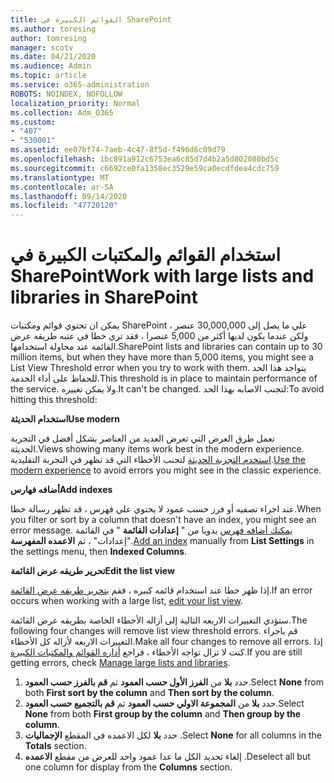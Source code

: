 ```yaml
---
title: القوائم الكبيرة في SharePoint
ms.author: toresing
author: tomresing
manager: scotv
ms.date: 04/21/2020
ms.audience: Admin
ms.topic: article
ms.service: o365-administration
ROBOTS: NOINDEX, NOFOLLOW
localization_priority: Normal
ms.collection: Adm_O365
ms.custom:
- "407"
- "530001"
ms.assetid: ee07bf74-7aeb-4c47-8f5d-f496d6c09d79
ms.openlocfilehash: 1bc891a912c6753ea6c85d7d4b2a5d802080bd5c
ms.sourcegitcommit: c6692ce0fa1358ec3529e59ca0ecdfdea4cdc759
ms.translationtype: MT
ms.contentlocale: ar-SA
ms.lasthandoff: 09/14/2020
ms.locfileid: "47720120"
---
```

# <a name="work-with-large-lists-and-libraries-in-sharepoint"></a><span data-ttu-id="30aa0-102">استخدام القوائم والمكتبات الكبيرة في SharePoint</span><span class="sxs-lookup"><span data-stu-id="30aa0-102">Work with large lists and libraries in SharePoint</span></span>

<span data-ttu-id="30aa0-103">يمكن ان تحتوي قوائم ومكتبات SharePoint علي ما يصل إلى 30,000,000 عنصر ، ولكن عندما يكون لديها أكثر من 5,000 عنصرا ، فقد تري خطا في عتبه طريقه عرض القائمة عند محاولة استخدامها.</span><span class="sxs-lookup"><span data-stu-id="30aa0-103">SharePoint lists and libraries can contain up to 30 million items, but when they have more than 5,000 items, you might see a List View Threshold error when you try to work with them.</span></span> <span data-ttu-id="30aa0-104">يتواجد هذا الحد للحفاظ على أداء الخدمة.</span><span class="sxs-lookup"><span data-stu-id="30aa0-104">This threshold is in place to maintain performance of the service.</span></span> <span data-ttu-id="30aa0-105">ولا يمكن تغييره.</span><span class="sxs-lookup"><span data-stu-id="30aa0-105">It can't be changed.</span></span> <span data-ttu-id="30aa0-106">لتجنب الاصابه بهذا الحد:</span><span class="sxs-lookup"><span data-stu-id="30aa0-106">To avoid hitting this threshold:</span></span>

<span data-ttu-id="30aa0-107">**استخدام الحديثة**</span><span class="sxs-lookup"><span data-stu-id="30aa0-107">**Use modern**</span></span>

<span data-ttu-id="30aa0-108">تعمل طرق العرض التي تعرض العديد من العناصر بشكل أفضل في التجربة الحديثة.</span><span class="sxs-lookup"><span data-stu-id="30aa0-108">Views showing many items work best in the modern experience.</span></span> <span data-ttu-id="30aa0-109">[استخدم التجربة الحديثة](https://support.office.com/article/66dac24b-4177-4775-bf50-3d267318caa9) لتجنب الأخطاء التي قد تظهر في التجربة التقليدية.</span><span class="sxs-lookup"><span data-stu-id="30aa0-109">[Use the modern experience](https://support.office.com/article/66dac24b-4177-4775-bf50-3d267318caa9) to avoid errors you might see in the classic experience.</span></span>

<span data-ttu-id="30aa0-110">**أضافه فهارس**</span><span class="sxs-lookup"><span data-stu-id="30aa0-110">**Add indexes**</span></span>

<span data-ttu-id="30aa0-111">عند اجراء تصفيه أو فرز حسب عمود لا يحتوي علي فهرس ، قد تظهر رسالة خطا.</span><span class="sxs-lookup"><span data-stu-id="30aa0-111">When you filter or sort by a column that doesn't have an index, you might see an error message.</span></span> <span data-ttu-id="30aa0-112">[يمكنك أضافه فهرس](https://support.office.com/article/f3f00554-b7dc-44d1-a2ed-d477eac463b0) يدويا من " **إعدادات القائمة** " في القائمة "إعدادات" ، ثم **الاعمده المفهرسة**.</span><span class="sxs-lookup"><span data-stu-id="30aa0-112">[Add an index](https://support.office.com/article/f3f00554-b7dc-44d1-a2ed-d477eac463b0) manually from **List Settings** in the settings menu, then **Indexed Columns**.</span></span>

<span data-ttu-id="30aa0-113">**تحرير طريقه عرض القائمة**</span><span class="sxs-lookup"><span data-stu-id="30aa0-113">**Edit the list view**</span></span>

<span data-ttu-id="30aa0-114">إذا ظهر خطا عند استخدام قائمه كبيره ، فقم [بتحرير طريقه عرض القائمة](https://support.office.com/article/15916903-e79a-423f-b4e2-02d37e1ff372).</span><span class="sxs-lookup"><span data-stu-id="30aa0-114">If an error occurs when working with a large list, [edit your list view](https://support.office.com/article/15916903-e79a-423f-b4e2-02d37e1ff372).</span></span>

<span data-ttu-id="30aa0-115">ستؤدي التغييرات الاربعه التالية إلى أزاله الأخطاء الخاصة بطريقه عرض القائمة.</span><span class="sxs-lookup"><span data-stu-id="30aa0-115">The following four changes will remove list view threshold errors.</span></span> <span data-ttu-id="30aa0-116">قم باجراء التغييرات الاربعه لأزاله كل الأخطاء.</span><span class="sxs-lookup"><span data-stu-id="30aa0-116">Make all four changes to remove all errors.</span></span> <span data-ttu-id="30aa0-117">إذا كنت لا تزال تواجه الأخطاء ، فراجع [أداره القوائم والمكتبات الكبيرة](https://support.office.com/article/B8588DAE-9387-48C2-9248-C24122F07C59).</span><span class="sxs-lookup"><span data-stu-id="30aa0-117">If you are still getting errors, check [Manage large lists and libraries](https://support.office.com/article/B8588DAE-9387-48C2-9248-C24122F07C59).</span></span>

1. <span data-ttu-id="30aa0-118">حدد **بلا** من **الفرز الأول حسب العمود** ثم **قم بالفرز حسب العمود**.</span><span class="sxs-lookup"><span data-stu-id="30aa0-118">Select **None** from both **First sort by the column** and **Then sort by the column**.</span></span>
2. <span data-ttu-id="30aa0-119">حدد **بلا** من **المجموعة الاولي حسب العمود** ثم **قم بالتجميع حسب العمود**.</span><span class="sxs-lookup"><span data-stu-id="30aa0-119">Select **None** from both **First group by the column** and **Then group by the column**.</span></span>
3. <span data-ttu-id="30aa0-120">حدد **بلا** لكل الاعمده في المقطع **الإجماليات** .</span><span class="sxs-lookup"><span data-stu-id="30aa0-120">Select **None** for all columns in the **Totals** section.</span></span>
4. <span data-ttu-id="30aa0-121">إلغاء تحديد الكل ما عدا عمود واحد للعرض من مقطع **الاعمده** .</span><span class="sxs-lookup"><span data-stu-id="30aa0-121">Deselect all but one column for display from the **Columns** section.</span></span>

